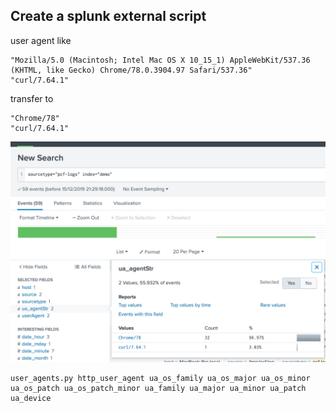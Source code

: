 ## Create a splunk external script

user agent like 

```text
"Mozilla/5.0 (Macintosh; Intel Mac OS X 10_15_1) AppleWebKit/537.36 (KHTML, like Gecko) Chrome/78.0.3904.97 Safari/537.36"
"curl/7.64.1"
``` 

transfer to 
```text
"Chrome/78"
"curl/7.64.1"
```



![Final Result](https://raw.githubusercontent.com/yhjhoo/splunk-script/master/final%20result.png)



```text
user_agents.py http_user_agent ua_os_family ua_os_major ua_os_minor ua_os_patch ua_os_patch_minor ua_family ua_major ua_minor ua_patch ua_device
```
